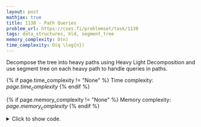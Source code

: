 ```yaml
---
layout: post
mathjax: true
title: 1138 - Path Queries
problem_url: https://cses.fi/problemset/task/1138
tags: data_structures, hld, segment_tree
memory_complexity: O(n)
time_complexity: O(q \log{n})
---
```


Decompose the tree into heavy paths using Heavy Light Decomposition and use
segment tree on each heavy path to handle queries in paths.


{% if page.time_complexity != "None" %}
Time complexity: ${{ page.time_complexity }}$
{% endif %}

{% if page.memory_complexity != "None" %}
Memory complexity: ${{ page.memory_complexity }}$
{% endif %}

<details>
<summary>
<p style="display:inline">Click to show code.</p>
</summary>
```cpp
{% raw %}
using namespace std;
using ll = long long;
using ii = pair<int, int>;
using vi = vector<int>;
using S = long long;
S op(S a, S b) { return a + b; }
S e() { return 0; }
int main(void)
{
    ios::sync_with_stdio(false), cin.tie(NULL);
    int n, q;
    cin >> n >> q;
    vi val(n);
    for (auto &x : val)
        cin >> x;
    HLD<atcoder::segtree, S, op, e> hld(n);
    for (int i = 0; i < n - 1; ++i)
    {
        int u, v;
        cin >> u >> v, u--, v--;
        hld.add_edge(u, v);
    }
    hld();
    for (int u = 0; u < n; ++u)
        hld.set(u, val[u]);
    while (q--)
    {
        int type;
        cin >> type;
        if (type == 1)
        {
            int u, x;
            cin >> u >> x, u--;
            hld.set(u, x);
        }
        else
        {
            int u;
            cin >> u, u--;
            cout << hld.query(0, u) << endl;
        }
    }
    return 0;
}

{% endraw %}
```
</details>

